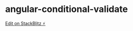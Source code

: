 # angular-conditional-validate

[Edit on StackBlitz ⚡️](https://stackblitz.com/edit/angular-conditional-validate)